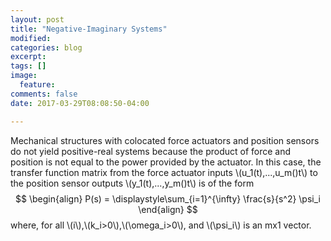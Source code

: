 ```yaml
---
layout: post
title: "Negative-Imaginary Systems"
modified:
categories: blog
excerpt:
tags: []
image:
  feature:
comments: false
date: 2017-03-29T08:08:50-04:00

---
```


Mechanical structures with colocated force actuators and position sensors do not yield positive-real systems because the product of force and position is not equal to the power provided by the actuator. In this case, the transfer function matrix from the force actuator inputs \\(u_1(t),...,u_m()t\\) to the position sensor outputs \\(y_1(t),...,y_m()t\\) is of the form
$$
\begin{align}
  P(s) = \displaystyle\sum_{i=1}^{\infty} \frac{s}{s^2} \psi_i
\end{align}
$$
where, for all \\(i\\),\\(k_i>0\\),\\(\omega_i>0\\), and \\(\psi_i\\) is an mx1 vector.
